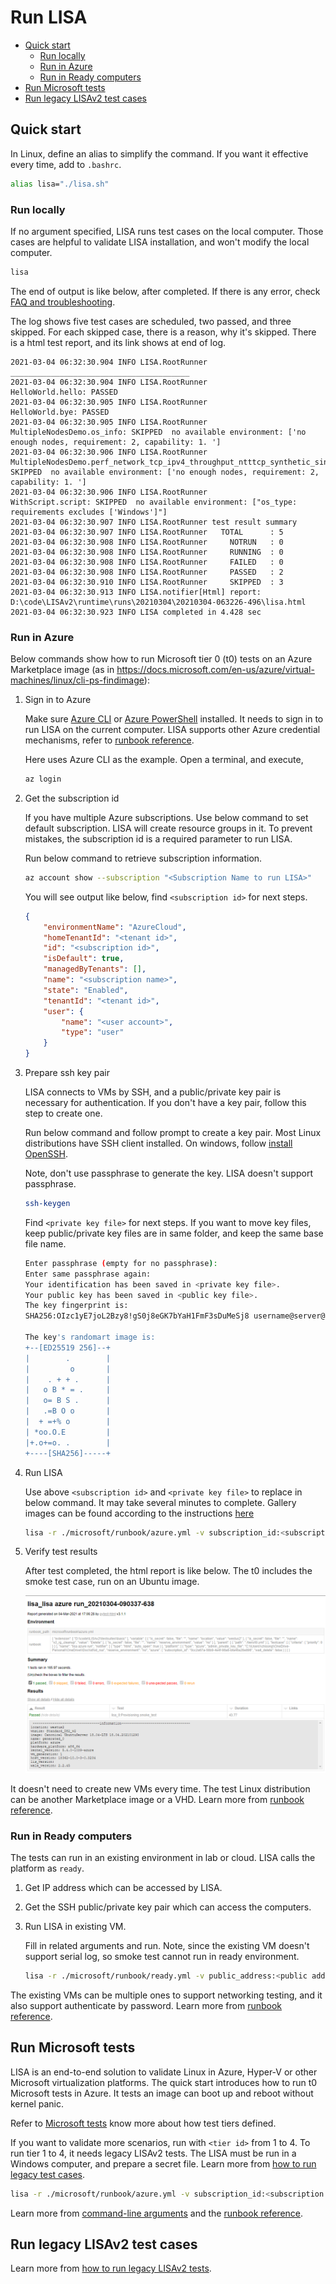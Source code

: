 # Run LISA

- [Quick start](#quick-start)
  - [Run locally](#run-locally)
  - [Run in Azure](#run-in-azure)
  - [Run in Ready computers](#run-in-ready-computers)
- [Run Microsoft tests](#run-microsoft-tests)
- [Run legacy LISAv2 test cases](#run-legacy-lisav2-test-cases)

## Quick start

In Linux, define an alias to simplify the command. If you want it effective every time, add to `.bashrc`.

```bash
alias lisa="./lisa.sh"
```

### Run locally

If no argument specified, LISA runs test cases on the local computer. Those cases are helpful to validate LISA installation, and won't modify the local computer.

```bash
lisa
```

The end of output is like below, after completed. If there is any error, check [FAQ and troubleshooting](troubleshooting.md).

The log shows five test cases are scheduled, two passed, and three skipped. For each skipped case, there is a reason, why it's skipped. There is a html test report, and its link shows at end of log.

```text
2021-03-04 06:32:30.904 INFO LISA.RootRunner ________________________________________
2021-03-04 06:32:30.904 INFO LISA.RootRunner                                   HelloWorld.hello: PASSED
2021-03-04 06:32:30.905 INFO LISA.RootRunner                                     HelloWorld.bye: PASSED
2021-03-04 06:32:30.905 INFO LISA.RootRunner                          MultipleNodesDemo.os_info: SKIPPED  no available environment: ['no enough nodes, requirement: 2, capability: 1. ']
2021-03-04 06:32:30.906 INFO LISA.RootRunner MultipleNodesDemo.perf_network_tcp_ipv4_throughput_ntttcp_synthetic_singleconnection: SKIPPED  no available environment: ['no enough nodes, requirement: 2, capability: 1. ']
2021-03-04 06:32:30.906 INFO LISA.RootRunner                                  WithScript.script: SKIPPED  no available environment: ["os_type: requirements excludes ['Windows']"]
2021-03-04 06:32:30.907 INFO LISA.RootRunner test result summary
2021-03-04 06:32:30.907 INFO LISA.RootRunner   TOTAL      : 5
2021-03-04 06:32:30.908 INFO LISA.RootRunner     NOTRUN   : 0
2021-03-04 06:32:30.908 INFO LISA.RootRunner     RUNNING  : 0
2021-03-04 06:32:30.908 INFO LISA.RootRunner     FAILED   : 0
2021-03-04 06:32:30.908 INFO LISA.RootRunner     PASSED   : 2
2021-03-04 06:32:30.910 INFO LISA.RootRunner     SKIPPED  : 3
2021-03-04 06:32:30.913 INFO LISA.notifier[Html] report: D:\code\LISAv2\runtime\runs\20210304\20210304-063226-496\lisa.html
2021-03-04 06:32:30.923 INFO LISA completed in 4.428 sec
```

### Run in Azure

Below commands show how to run Microsoft tier 0 (t0) tests on an Azure
Marketplace image (as in
https://docs.microsoft.com/en-us/azure/virtual-machines/linux/cli-ps-findimage):

1. Sign in to Azure

    Make sure [Azure CLI](https://docs.microsoft.com/en-us/cli/azure/install-azure-cli) or [Azure PowerShell](https://docs.microsoft.com/en-us/powershell/azure/install-az-ps) installed. It needs to sign in to run LISA on the current computer. LISA supports other Azure credential mechanisms, refer to [runbook reference](runbook.md).

    Here uses Azure CLI as the example. Open a terminal, and execute,

    ```bash
    az login
    ```

2. Get the subscription id

    If you have multiple Azure subscriptions. Use below command to set default subscription. LISA will create resource groups in it. To prevent mistakes, the subscription id is a required parameter to run LISA.

    Run below command to retrieve subscription information.

    ```bash
    az account show --subscription "<Subscription Name to run LISA>"
    ```

    You will see output like below, find `<subscription id>` for next steps.

    ```json
    {
        "environmentName": "AzureCloud",
        "homeTenantId": "<tenant id>",
        "id": "<subscription id>",
        "isDefault": true,
        "managedByTenants": [],
        "name": "<subscription name>",
        "state": "Enabled",
        "tenantId": "<tenant id>",
        "user": {
            "name": "<user account>",
            "type": "user"
        }
    }
    ```

3. Prepare ssh key pair

    LISA connects to VMs by SSH, and a public/private key pair is necessary for authentication. If you don't have a key pair, follow this step to create one.

    Run below command and follow prompt to create a key pair. Most Linux distributions have SSH client installed. On windows, follow [install OpenSSH](https://docs.microsoft.com/en-us/windows-server/administration/openssh/openssh_install_firstuse).

    Note, don't use passphrase to generate the key. LISA doesn't support passphrase.

    ```bash
    ssh-keygen
    ```

    Find `<private key file>` for next steps. If you want to move key files, keep public/private key files are in same folder, and keep the same base file name.

    ```bash
    Enter passphrase (empty for no passphrase):
    Enter same passphrase again:
    Your identification has been saved in <private key file>.
    Your public key has been saved in <public key file>.
    The key fingerprint is:
    SHA256:OIzc1yE7joL2Bzy8!gS0j8eGK7bYaH1FmF3sDuMeSj8 username@server@LOCAL-HOSTNAME

    The key's randomart image is:
    +--[ED25519 256]--+
    |        .        |
    |         o       |
    |    . + + .      |
    |   o B * = .     |
    |   o= B S .      |
    |   .=B O o       |
    |  + =+% o        |
    | *oo.O.E         |
    |+.o+=o. .        |
    +----[SHA256]-----+
    ```

4. Run LISA

    Use above `<subscription id>` and `<private key file>` to replace in below command. It may take several minutes to complete. Gallery images can be found according to the instructions [here](https://docs.microsoft.com/en-us/azure/virtual-machines/linux/cli-ps-findimage)

    ```bash
    lisa -r ./microsoft/runbook/azure.yml -v subscription_id:<subscription id> -v "admin_private_key_file:<private key file>" -v "gallery_image:<marketplace image string>"
    ```
  


5. Verify test results

    After test completed, the html report is like below. The t0 includes the smoke test case, run on an Ubuntu image.

    ![image](img/smoke_test_result.png)

It doesn't need to create new VMs every time. The test Linux
distribution can be another Marketplace image or a VHD. Learn more
from [runbook reference](runbook.md).

### Run in Ready computers

The tests can run in an existing environment in lab or cloud. LISA calls the platform as `ready`.

1. Get IP address which can be accessed by LISA.

2. Get the SSH public/private key pair which can access the computers.

3. Run LISA in existing VM.

    Fill in related arguments and run. Note, since the existing VM doesn't support serial log, so smoke test cannot run in ready environment.

    ```bash
    lisa -r ./microsoft/runbook/ready.yml -v public_address:<public address> -v "user_name:<user name>" -v "admin_private_key_file:<private key file>"
    ```

The existing VMs can be multiple ones to support networking testing, and it also support authenticate by password. Learn more from [runbook reference](runbook.md).

## Run Microsoft tests

LISA is an end-to-end solution to validate Linux in Azure, Hyper-V or other Microsoft virtualization platforms. The quick start introduces how to run t0 Microsoft tests in Azure. It tests an image can boot up and reboot without kernel panic.

Refer to [Microsoft tests](microsoft_tests.md) know more about how test tiers defined.

If you want to validate more scenarios, run with `<tier id>` from 1 to 4. To run tier 1 to 4, it needs legacy LISAv2 tests. The LISA must be run in a Windows computer, and prepare a secret file. Learn more from [how to run legacy test cases](run_legacy.md).

```bash
lisa -r ./microsoft/runbook/azure.yml -v subscription_id:<subscription id> -v "admin_private_key_file:<private key file>" -v tier:<tier id>
```

Learn more from [command-line arguments](command_line.md) and the [runbook reference](runbook.md).

## Run legacy LISAv2 test cases

Learn more from [how to run legacy LISAv2 tests](run_legacy.md).
